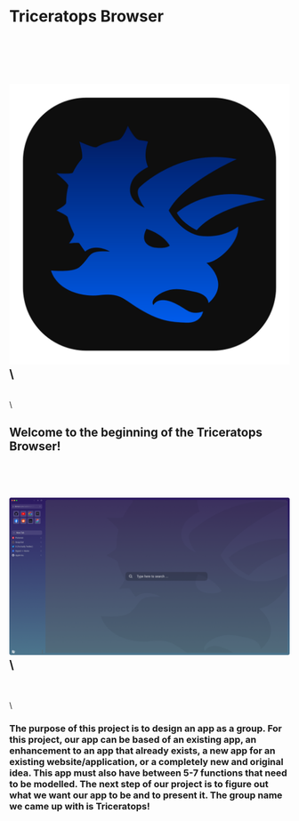 # Triceratops Browser
\
\
\
![App Icon](images/App_Icon-Dark.png?raw=true "Title")
\
\
---
\
\
## Welcome to the beginning of the Triceratops Browser!
\
\
![Browser GUI](images/Sunrise.png?raw=true "Title")
\
\
---
\
\
\
### The purpose of this project is to design an app as a group. For this project, our app can be based of an existing app, an enhancement to an app that already exists, a new app for an existing website/application, or a completely new and original idea. This app must also have between 5-7 functions that need to be modelled. The next step of our project is to figure out what we want our app to be and to present it. The group name we came up with is Triceratops!
